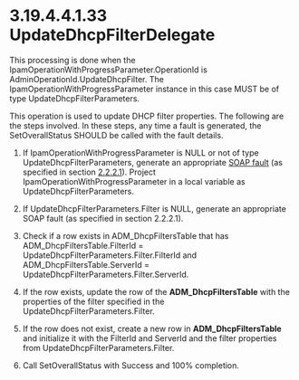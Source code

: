 <html dir="LTR" xmlns:mshelp="http://msdn.microsoft.com/mshelp" xmlns:ddue="http://ddue.schemas.microsoft.com/authoring/2003/5" xmlns:xlink="http://www.w3.org/1999/xlink" xmlns:tool="http://www.microsoft.com/tooltip">
 <body>
 <div id="header">
 <h1 class="heading">3.19.4.4.1.33 UpdateDhcpFilterDelegate</h1>
 </div>
 <div id="mainSection">
 <div id="mainBody">
 <div id="allHistory" class="saveHistory"></div>
 <div id="sectionSection0" class="section" name="collapseableSection">
 

<p>This processing is done when the
IpamOperationWithProgressParameter.OperationId is
AdminOperationId.UpdateDhcpFilter. The IpamOperationWithProgressParameter
instance in this case MUST be of type UpdateDhcpFilterParameters. </p>

<p>This operation is used to update DHCP filter properties. The
following are the steps involved. In these steps, any time a fault is
generated, the SetOverallStatus SHOULD be called with the fault details.</p>

<ol><li><p><span> </span>If
IpamOperationWithProgressParameter is NULL or not of type
UpdateDhcpFilterParameters, generate an appropriate <a href="21b4a631-8f28-420f-822f-c5f879d5046e.md#gt_ec8728a8-1a75-426f-8767-aa1932c7c19f">SOAP fault</a> (as specified in
section <a href="a90ad88d-2468-4ac1-bbb9-8f921d15bbc8.md">2.2.2.1</a>).
Project IpamOperationWithProgressParameter in a local variable as
UpdateDhcpFilterParameters.</p>

</li><li><p><span> </span>If
UpdateDhcpFilterParameters.Filter is NULL, generate an appropriate SOAP fault
(as specified in section 2.2.2.1).</p>

</li><li><p><span> </span>Check if a row
exists in ADM_DhcpFiltersTable that has ADM_DhcpFiltersTable.FilterId =
UpdateDhcpFilterParameters.Filter.FilterId and ADM_DhcpFiltersTable.ServerId =
UpdateDhcpFilterParameters.Filter.ServerId.</p>

</li><li><p><span> </span>If the row
exists, update the row of the <b>ADM_DhcpFiltersTable</b> with the properties
of the filter specified in the UpdateDhcpFilterParameters.Filter. </p>

</li><li><p><span> </span>If the row does
not exist, create a new row in <b>ADM_DhcpFiltersTable</b> and initialize it
with the FilterId and ServerId and the filter properties from
UpdateDhcpFilterParameters.Filter.</p>

</li><li><p><span> </span>Call
SetOverallStatus with Success and 100% completion.</p>

</li></ol>
 </div>
 </div>
 </div>
 </body>
</html>